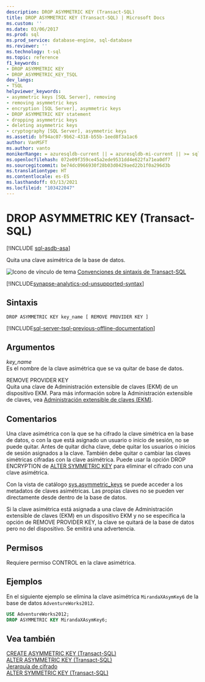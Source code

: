```yaml
---
description: DROP ASYMMETRIC KEY (Transact-SQL)
title: DROP ASYMMETRIC KEY (Transact-SQL) | Microsoft Docs
ms.custom: ''
ms.date: 03/06/2017
ms.prod: sql
ms.prod_service: database-engine, sql-database
ms.reviewer: ''
ms.technology: t-sql
ms.topic: reference
f1_keywords:
- DROP ASYMMETRIC KEY
- DROP_ASYMMETRIC_KEY_TSQL
dev_langs:
- TSQL
helpviewer_keywords:
- asymmetric keys [SQL Server], removing
- removing asymmetric keys
- encryption [SQL Server], asymmetric keys
- DROP ASYMMETRIC KEY statement
- dropping asymmetric keys
- deleting asymmetric keys
- cryptography [SQL Server], asymmetric keys
ms.assetid: bf94ac07-9b62-4318-b55b-1eed8f3a1ac6
author: VanMSFT
ms.author: vanto
monikerRange: = azuresqldb-current || = azuresqldb-mi-current || >= sql-server-2016 || >= sql-server-linux-2017||= azure-sqldw-latest
ms.openlocfilehash: 072e09f359ce45a2ede9531dd4e622fa71ea0df7
ms.sourcegitcommit: be74dc0966930f28b03d0429aed22b1f0a296d3b
ms.translationtype: HT
ms.contentlocale: es-ES
ms.lasthandoff: 03/13/2021
ms.locfileid: "103422047"
---
```

# <a name="drop-asymmetric-key-transact-sql"></a>DROP ASYMMETRIC KEY (Transact-SQL)
[!INCLUDE [sql-asdb-asa](../../includes/applies-to-version/sql-asdb-asa.md)]

  Quita una clave asimétrica de la base de datos.  
  
 ![Icono de vínculo de tema](../../database-engine/configure-windows/media/topic-link.gif "Icono de vínculo de tema") [Convenciones de sintaxis de Transact-SQL](../../t-sql/language-elements/transact-sql-syntax-conventions-transact-sql.md)

[!INCLUDE[synapse-analytics-od-unsupported-syntax](../../includes/\synapse-analytics-od-unsupported-syntax.md)]  
  
## <a name="syntax"></a>Sintaxis  
  
```syntaxsql
DROP ASYMMETRIC KEY key_name [ REMOVE PROVIDER KEY ]  
```  
  
[!INCLUDE[sql-server-tsql-previous-offline-documentation](../../includes/sql-server-tsql-previous-offline-documentation.md)]

## <a name="arguments"></a>Argumentos
 *key_name*  
 Es el nombre de la clave asimétrica que se va quitar de base de datos.  
  
 REMOVE PROVIDER KEY  
 Quita una clave de Administración extensible de claves (EKM) de un dispositivo EKM. Para más información sobre la Administración extensible de claves, vea [Administración extensible de claves &#40;EKM&#41;](../../relational-databases/security/encryption/extensible-key-management-ekm.md).  
  
## <a name="remarks"></a>Comentarios  
 Una clave asimétrica con la que se ha cifrado la clave simétrica en la base de datos, o con la que está asignado un usuario o inicio de sesión, no se puede quitar. Antes de quitar dicha clave, debe quitar los usuarios o inicios de sesión asignados a la clave. También debe quitar o cambiar las claves simétricas cifradas con la clave asimétrica. Puede usar la opción DROP ENCRYPTION de [ALTER SYMMETRIC KEY](../../t-sql/statements/alter-symmetric-key-transact-sql.md) para eliminar el cifrado con una clave asimétrica.  
  
 Con la vista de catálogo [sys.asymmetric_keys](../../relational-databases/system-catalog-views/sys-asymmetric-keys-transact-sql.md) se puede acceder a los metadatos de claves asimétricas. Las propias claves no se pueden ver directamente desde dentro de la base de datos.  
  
 Si la clave asimétrica está asignada a una clave de Administración extensible de claves (EKM) en un dispositivo EKM y no se especifica la opción de REMOVE PROVIDER KEY, la clave se quitará de la base de datos pero no del dispositivo. Se emitirá una advertencia.  
  
## <a name="permissions"></a>Permisos  
 Requiere permiso CONTROL en la clave asimétrica.  
  
## <a name="examples"></a>Ejemplos  
 En el siguiente ejemplo se elimina la clave asimétrica `MirandaXAsymKey6` de la base de datos `AdventureWorks2012`.  
  
```sql  
USE AdventureWorks2012;  
DROP ASYMMETRIC KEY MirandaXAsymKey6;  
```  
  
## <a name="see-also"></a>Vea también  
 [CREATE ASYMMETRIC KEY &#40;Transact-SQL&#41;](../../t-sql/statements/create-asymmetric-key-transact-sql.md)   
 [ALTER ASYMMETRIC KEY &#40;Transact-SQL&#41;](../../t-sql/statements/alter-asymmetric-key-transact-sql.md)   
 [Jerarquía de cifrado](../../relational-databases/security/encryption/encryption-hierarchy.md)   
 [ALTER SYMMETRIC KEY &#40;Transact-SQL&#41;](../../t-sql/statements/alter-symmetric-key-transact-sql.md)  
  
  
